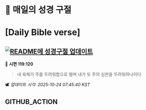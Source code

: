 # 🙏 매일의 성경 구절
# [Daily Bible verse]
## [![README에 성경구절 업데이트](https://github.com/DONGSUKA/first_test/actions/workflows/update-readme-bible.yml/badge.svg)](https://github.com/DONGSUKA/first_test/actions/workflows/update-readme-bible.yml)
<!-- START_BIBLE_VERSE -->
📖 **시편 119:120**
> 내 육체가 주를 두려워함으로 떨며 내가 또 주의 심판을 두려워하나이다

🕊️ _업데이트 시각: 2025-10-24 07:45:40 KST_
  <!-- END_BIBLE_VERSE -->
## GITHUB_ACTION
